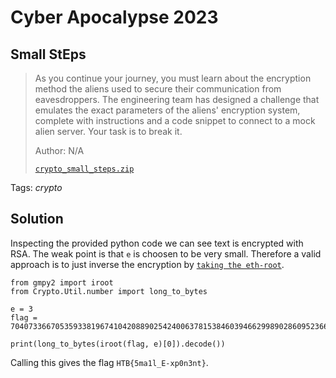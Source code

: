 # Cyber Apocalypse 2023

## Small StEps

> As you continue your journey, you must learn about the encryption method the aliens used to secure their communication from eavesdroppers. The engineering team has designed a challenge that emulates the exact parameters of the aliens' encryption system, complete with instructions and a code snippet to connect to a mock alien server. Your task is to break it.
>
>  Author: N/A
>
> [`crypto_small_steps.zip`](crypto_small_steps.zip)

Tags: _crypto_

## Solution
Inspecting the provided python code we can see text is encrypted with RSA. The weak point is that `e` is choosen to be very small. Therefore a valid approach is to just inverse the encryption by [`taking the eth-root`](solution.py).

```
from gmpy2 import iroot
from Crypto.Util.number import long_to_bytes

e = 3 
flag = 70407336670535933819674104208890254240063781538460394662998902860952366439176467447947737680952277637330523818962104685553250402512989897886053

print(long_to_bytes(iroot(flag, e)[0]).decode())
```

Calling this gives the flag `HTB{5ma1l_E-xp0n3nt}`.
